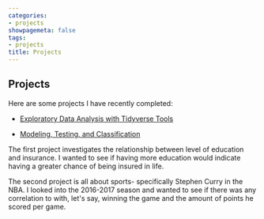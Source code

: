```yaml
---
categories:
- projects
showpagemeta: false
tags:
- projects
title: Projects
---
```

## Projects 

Here are some projects I have recently completed:

- [Exploratory Data Analysis with Tidyverse Tools](/project1/)

- [Modeling, Testing, and Classification](/project2/)

The first project investigates the relationship between level of education and insurance. I wanted to see if having more education would indicate having a greater chance of being insured in life. 

The second project is all about sports- specifically Stephen Curry in the NBA. I looked into the 2016-2017 season and wanted to see if there was any correlation to with, let's say, winning the game and the amount of points he scored per game.